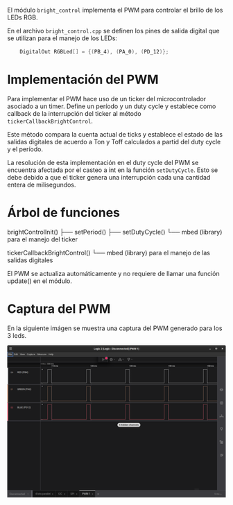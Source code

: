 El módulo `bright_control` implementa el PWM para controlar el brillo de los LEDs RGB.

En el archivo `bright_control.cpp` se definen los pines de salida digital que se utilizan para el manejo de los LEDs:

```cpp
    DigitalOut RGBLed[] = {(PB_4), (PA_0), (PD_12)};
```

# Implementación del PWM
Para implementar el PWM hace uso de un ticker del microcontrolador asociado a un timer.
Define un período y un duty cycle y establece como callback de la interrupción del ticker al método `tickerCallbackBrightControl`.

Este método compara la cuenta actual de ticks y establece el estado de las salidas digitales de acuerdo a Ton y Toff calculados a partid del duty cycle y el período.

La resolución de esta implementación en el duty cycle del PWM se encuentra afectada por el casteo a int en la función `setDutyCycle`.
Esto se debe debido a que el ticker genera una interrupción cada una cantidad entera de milisegundos.


# Árbol de funciones

brightControlInit()
    ├── setPeriod()
    ├── setDutyCycle()
    └── mbed (library) para el manejo del ticker

tickerCallbackBrightControl()
    └── mbed (library) para el manejo de las salidas digitales

El PWM se actualiza automáticamente y no requiere de llamar una función update() en el módulo.


# Captura del PWM

En la siguiente imágen se muestra una captura del PWM generado para los 3 leds.

<picture>
    <img src=img/pwm-1.png>
</picture>